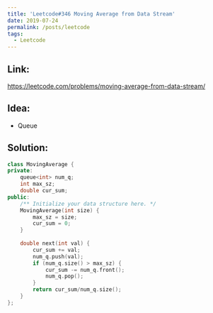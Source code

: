 ```yaml
---
title: 'Leetcode#346 Moving Average from Data Stream'
date: 2019-07-24
permalink: /posts/leetcode
tags:
  - Leetcode
---
```

## Link: ##
https://leetcode.com/problems/moving-average-from-data-stream/

## Idea: ##
- Queue

## Solution: ##
```cpp
class MovingAverage {
private:
    queue<int> num_q;
    int max_sz;
    double cur_sum;
public:
    /** Initialize your data structure here. */
    MovingAverage(int size) {
        max_sz = size;
        cur_sum = 0;
    }
    
    double next(int val) {
        cur_sum += val;
        num_q.push(val);
        if (num_q.size() > max_sz) {
            cur_sum -= num_q.front();
            num_q.pop();
        }
        return cur_sum/num_q.size();
    }
};
```
